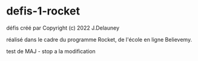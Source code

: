 # defis-1-rocket

défis créé par Copyright (c) 2022 J.Delauney

réalisé dans le cadre du programme Rocket, de l'école en ligne Believemy.

test de MAJ - stop a la modification
